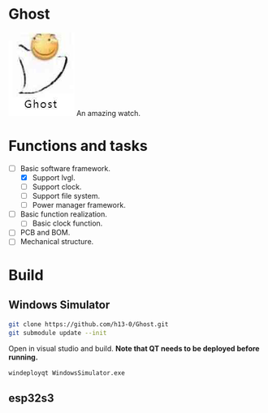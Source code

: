 # Ghost
![](Images/Logo.jpg)
An amazing watch.

# Functions and tasks
- [ ] Basic software framework.
  - [X] Support lvgl.
  - [ ] Support clock.
  - [ ] Support file system.
  - [ ] Power manager framework.
- [ ] Basic function realization.
  - [ ] Basic clock function.
- [ ] PCB and BOM.
- [ ] Mechanical structure.

# Build
## Windows Simulator
```Bash
git clone https://github.com/h13-0/Ghost.git
git submodule update --init
```
Open in visual studio and build.
**Note that QT needs to be deployed before running.**
```
windeployqt WindowsSimulator.exe
```

## esp32s3

